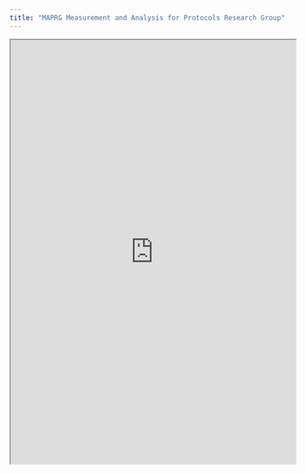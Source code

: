 ```yaml
---
title: "MAPRG Measurement and Analysis for Protocols Research Group"
---
```



<iframe height="750" width="100%" src="https://ewelton.github.io/ktest/wiki.html#MAPRG%20Measurement%20and%20Analysis%20for%20Protocols%20Research%20Group"></iframe>
